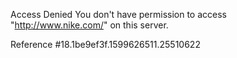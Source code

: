 Access Denied You don't have permission to access "http://www.nike.com/" on this server.

Reference #18.1be9ef3f.1599626511.25510622